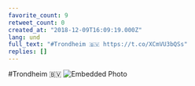 ```yaml
---
favorite_count: 9
retweet_count: 0
created_at: "2018-12-09T16:09:19.000Z"
lang: und
full_text: "#Trondheim 🇧🇻 https://t.co/XCmVU3bQSs"
replies: []
---
```


#Trondheim 🇧🇻
![Embedded Photo](https://twitter-media-coderbyheart.s3.eu-north-1.amazonaws.com/1071798957179838466-Dt_LdquWkAA9SRw.jpg)
